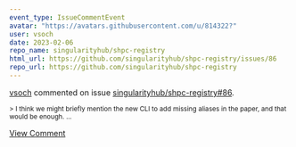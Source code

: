 ```yaml
---
event_type: IssueCommentEvent
avatar: "https://avatars.githubusercontent.com/u/814322?"
user: vsoch
date: 2023-02-06
repo_name: singularityhub/shpc-registry
html_url: https://github.com/singularityhub/shpc-registry/issues/86
repo_url: https://github.com/singularityhub/shpc-registry
---
```


<a href='https://github.com/vsoch' target='_blank'>vsoch</a> commented on issue <a href='https://github.com/singularityhub/shpc-registry/issues/86' target='_blank'>singularityhub/shpc-registry#86</a>.

<small>>  I think we might briefly mention the new CLI to add missing aliases in the paper, and that would be enough....</small>

<a href='https://github.com/singularityhub/shpc-registry/issues/86' target='_blank'>View Comment</a>